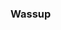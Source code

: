 ### **Wassup**

<!--
-  I’m currently working at **Lowes **
-  I’m currently learning Cybersecurity Principles
-  I ride **motorcycles**🏍️, play videogames⌨️🖱️, and consume media content like no tommorow🙃.
-->
